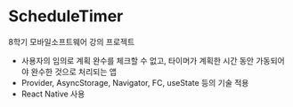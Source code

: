 # ScheduleTimer
 8학기 모바일소프트웨어 강의 프로젝트

- 사용자의 임의로 계획 완수를 체크할 수 없고, 타이머가 계획한 시간 동안 가동되어야 완수한 것으로 처리되는 앱
- Provider, AsyncStorage, Navigator, FC, useState 등의 기술 적용
- React Native 사용
